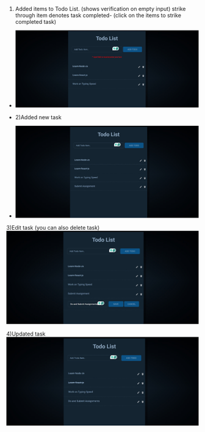 
  1) Added items to Todo List. (shows verification on empty input) strike through item denotes task completed- (click on the items to strike completed task)
- ![image alt](https://github.com/shanamohamedali/TodoApp/blob/master/Screenshot_12-12-2024_194631_localhost.jpeg)

- 2)Added new task
- ![image alt](https://github.com/shanamohamedali/TodoApp/blob/master/Screenshot_12-12-2024_194813_localhost.jpeg)

3)Edit task (you can also delete task)
![image alt](https://github.com/shanamohamedali/TodoApp/blob/master/Screenshot_12-12-2024_194913_localhost.jpeg)

4)Updated task 
![image alt](https://github.com/shanamohamedali/TodoApp/blob/master/Screenshot_12-12-2024_194927_localhost.jpeg)

